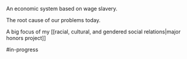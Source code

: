 An economic system based on wage slavery.

The root cause of our problems today.

A big focus of my [[racial, cultural, and gendered social relations|major honors project]]

#in-progress

